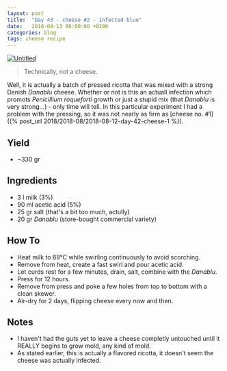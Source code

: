```yaml
---
layout: post
title:  "Day 43 - cheese #2 - infected blue"
date:   2018-08-13 08:00:00 +0200
categories: blog
tags: cheese recipe
---
```


<a data-flickr-embed="true"  href="https://www.flickr.com/photos/137491954@N07/44010987001/in/dateposted/" title="Untitled"><img src="https://farm1.staticflickr.com/928/44010987001_c54942659f_k.jpg" alt="Untitled"></a><script async src="//embedr.flickr.com/assets/client-code.js" charset="utf-8"></script>

> Technically, not a cheese.

Well, it is actually a batch of pressed ricotta that was mixed with a strong Danish _Danablu_ cheese. Whether or not is this an actuall infection which promots _Penicillium roqueforti_ growth or just a stupid mix (that _Danablu_ is very strong...) - only time will tell. In this particular experiment I had a problem with the pressing, so it was not nearly as firm as [cheese no. #1]({% post_url 2018/2018-08/2018-08-12-day-42-cheese-1 %}).

## Yield
- ~330 gr

## Ingredients
- 3 l milk (3%)
- 90 ml acetic acid (5%)
- 25 gr salt (that's a bit too much, actully)
- 20 gr _Danablu_ (store-bought commercial variety)

## How To
- Heat milk to 88&deg;C while swirling continuously to avoid scorching.
- Remove from heat, create a fast swirl and pour acetic acid.
- Let curds rest for a few minutes, drain, salt, combine with the _Danablu_.
- Press for 12 hours.
- Remove from press and poke a few holes from top to bottom with a clean skewer.
- Air-dry for 2 days, flipping cheese every now and then.

## Notes
- I haven't had the guts yet to leave a cheese completly untouched until it REALLY begins to grow mold, any kind of mold.
- As stated earlier, this is actually a flavored ricotta, it doesn't seem the cheese was actually infected.
